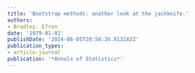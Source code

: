 ```yaml
---
title: 'Bootstrap methods: another look at the jackknife.'
authors:
- Bradley. Efron
date: '1979-01-01'
publishDate: '2024-06-05T20:56:26.813182Z'
publication_types:
- article-journal
publication: '*Annals of Statistics*'
---
```

